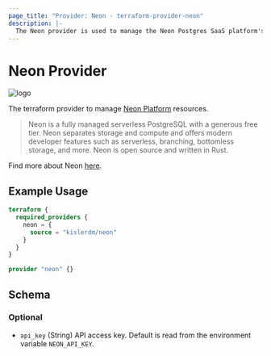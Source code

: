 ```yaml
---
page_title: "Provider: Neon - terraform-provider-neon"
description: |-
  The Neon provider is used to manage the Neon Postgres SaaS platform's resources.
---
```


# Neon Provider

![logo](https://raw.githubusercontent.com/kislerdm/terraform-provider-neon/master/fig/logo.svg)

The terraform provider to manage [Neon Platform](https://neon.tech) resources.

> Neon is a fully managed serverless PostgreSQL with a generous free tier. Neon separates storage and compute and offers
> modern developer features such as serverless, branching, bottomless storage, and more. Neon is open source and written
> in Rust.

Find more about Neon [here](https://neon.tech/docs/introduction/about/).

## Example Usage

```terraform
terraform {
  required_providers {
    neon = {
      source = "kislerdm/neon"
    }
  }
}

provider "neon" {}
```

<!-- schema generated by tfplugindocs -->
## Schema

### Optional

- `api_key` (String) API access key. Default is read from the environment variable `NEON_API_KEY`.


